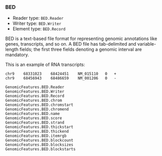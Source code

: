 ### BED

* Reader type: `BED.Reader`
* Writer type: `BED.Writer`
* Element type: `BED.Record`

BED is a text-based file format for representing genomic annotations like genes,
transcripts, and so on. A BED file has tab-delimited and variable-length fields;
the first three fields denoting a genomic interval are mandatory.

This is an example of RNA transcripts:
```
chr9	68331023	68424451	NM_015110	0	+
chr9	68456943	68486659	NM_001206	0	-
```

```@docs
GenomicFeatures.BED.Reader
GenomicFeatures.BED.Writer
GenomicFeatures.BED.Record
GenomicFeatures.BED.chrom
GenomicFeatures.BED.chromstart
GenomicFeatures.BED.chromend
GenomicFeatures.BED.name
GenomicFeatures.BED.score
GenomicFeatures.BED.strand
GenomicFeatures.BED.thickstart
GenomicFeatures.BED.thickend
GenomicFeatures.BED.itemrgb
GenomicFeatures.BED.blockcount
GenomicFeatures.BED.blocksizes
GenomicFeatures.BED.blockstarts
```
